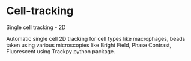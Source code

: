 # Cell-tracking
Single cell tracking - 2D

Automatic single cell 2D tracking for cell types like macrophages, beads taken using various microscopies like Bright Field, Phase Contrast, Fluorescent using Trackpy python package. 
